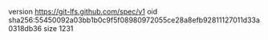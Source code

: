 version https://git-lfs.github.com/spec/v1
oid sha256:55450092a03bb1b0c9f5f08980972055ce28a8efb92811127011d33a0318db36
size 1231

